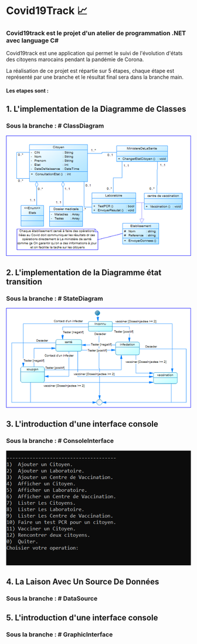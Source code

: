 # Covid19Track :chart_with_upwards_trend:

### Covid19track est le projet d'un atelier de programmation .NET avec language C#

Covid19track est une application qui permet le suivi de l'évolution d'états des citoyens marocains pendant la pandémie de Corona.

La réalisation de ce projet est répartie sur 5 étapes, chaque étape est représenté par une branche et le résultat final sera dans la branche main.




#### Les etapes sont :

## 1. L'implementation de la Diagramme de Classes
### Sous la branche : # ClassDiagram

![Diagramme de Classes](/assets/DC.png)

## 2. L'implementation de la Diagramme état transition
### Sous la branche : # StateDiagram

![Diagramme état transition](/assets/DET.png)



## 3. L'introduction d'une interface console
### Sous la branche : # ConsoleInterface

![Diagramme état transition](/assets/Console.png)



## 4. La Laison Avec Un Source De Données
### Sous la branche : # DataSource



## 5. L'introduction d'une interface console
### Sous la branche : # GraphicInterface
